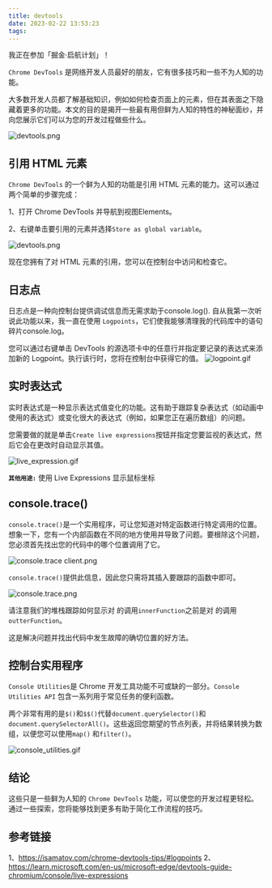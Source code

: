 ```yaml
---
title: devtools
date: 2023-02-22 13:53:23
tags:
---
```



我正在参加「掘金·启航计划」！


`Chrome DevTools` 是网络开发人员最好的朋友，它有很多技巧和一些不为人知的功能。

大多数开发人员都了解基础知识，例如如何检查页面上的元素，但在其表面之下隐藏着更多的功能。本文的目的是揭开一些最有用但鲜为人知的特性的神秘面纱，并向您展示它们可以为您的开发过程做些什么。


![devtools.png](https://upload-images.jianshu.io/upload_images/11846892-e15b899193c488eb.png?imageMogr2/auto-orient/strip%7CimageView2/2/w/1240)

## 引用 HTML 元素
`Chrome DevTools` 的一个鲜为人知的功能是引用 HTML 元素的能力。这可以通过两个简单的步骤完成：

1、打开 Chrome DevTools 并导航到视图Elements。

2、右键单击要引用的元素并选择`Store as global variable`。



![devtools.png](https://upload-images.jianshu.io/upload_images/11846892-eba08383d3730832.gif?imageMogr2/auto-orient/strip)

现在您拥有了对 HTML 元素的引用，您可以在控制台中访问和检查它。

## 日志点

日志点是一种向控制台提供调试信息而无需求助于console.log(). 自从我第一次听说此功能以来，我一直在使用 `Logpoints`，它们使我能够清理我的代码库中的语句碎片console.log。

您可以通过右键单击 DevTools 的源选项卡中的任意行并指定要记录的表达式来添加新的 Logpoint。执行该行时，您将在控制台中获得它的值。
![logpoint.gif](https://upload-images.jianshu.io/upload_images/11846892-ee5fefc25319161a.gif?imageMogr2/auto-orient/strip)

## 实时表达式

实时表达式是一种显示表达式值变化的功能。这有助于跟踪复杂表达式（如动画中使用的表达式）或变化很大的表达式（例如，如果您正在遍历数组）的问题。

您需要做的就是单击`Create live expressions`按钮并指定您要监视的表达式，然后它会在更改时自动显示其值。

![live_expression.gif](https://upload-images.jianshu.io/upload_images/11846892-31e5a206e0a9161a.gif?imageMogr2/auto-orient/strip)


**`其他用途:`** 使用 Live Expressions 显示鼠标坐标

## console.trace()
`console.trace()`是一个实用程序，可让您知道对特定函数进行特定调用的位置。想象一下，您有一个内部函数在不同的地方使用并导致了问题。要根除这个问题，您必须首先找出您的代码中的哪个位置调用了它。

![console.trace client.png](https://upload-images.jianshu.io/upload_images/11846892-c4959be25244b742.png?imageMogr2/auto-orient/strip%7CimageView2/2/w/1240)


`console.trace()`提供此信息，因此您只需将其插入要跟踪的函数中即可。

![console.trace.png](https://upload-images.jianshu.io/upload_images/11846892-8dd4acb7f1810d39.png?imageMogr2/auto-orient/strip%7CimageView2/2/w/1240)

请注意我们的堆栈跟踪如何显示对 的调用`innerFunction`之前是对 的调用`outterFunction`。

这是解决问题并找出代码中发生故障的确切位置的好方法。

## 控制台实用程序

`Console Utilities`是 Chrome 开发工具功能不可或缺的一部分。`Console Utilities API` 包含一系列用于常见任务的便利函数。

两个非常有用的是`$()`和`$$()`代替`document.querySelector()`和`document.querySelectorAll()`。这些返回您期望的节点列表，并将结果转换为数组，以便您可以使用`map()` 和`filter()`。

![console_utilities.gif](https://upload-images.jianshu.io/upload_images/11846892-61136f524555ffa3.gif?imageMogr2/auto-orient/strip)

## 结论

这些只是一些鲜为人知的 `Chrome DevTools` 功能，可以使您的开发过程更轻松。通过一些探索，您将能够找到更多有助于简化工作流程的技巧。

## 参考链接
1、https://isamatov.com/chrome-devtools-tips/#logpoints
2、https://learn.microsoft.com/en-us/microsoft-edge/devtools-guide-chromium/console/live-expressions
